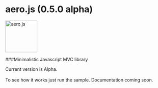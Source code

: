 aero.js (0.5.0 alpha)
====================

<img src="http://thibaud.bourgeois.free.fr/aerojs/img/aerojs.png" alt="aero.js" height="100px"/>

###Minimalistic Javascript MVC library

Current version is Alpha.
<br/><br/>
To see how it works just run the sample. Documentation coming soon.
